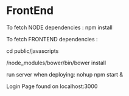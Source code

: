 # FrontEnd
To fetch NODE dependencies : npm install

To fetch FRONTEND dependencies : 

cd public/javascripts

/node_modules/bower/bin/bower install

run server when deploying: nohup npm start & 

Login Page found on localhost:3000


